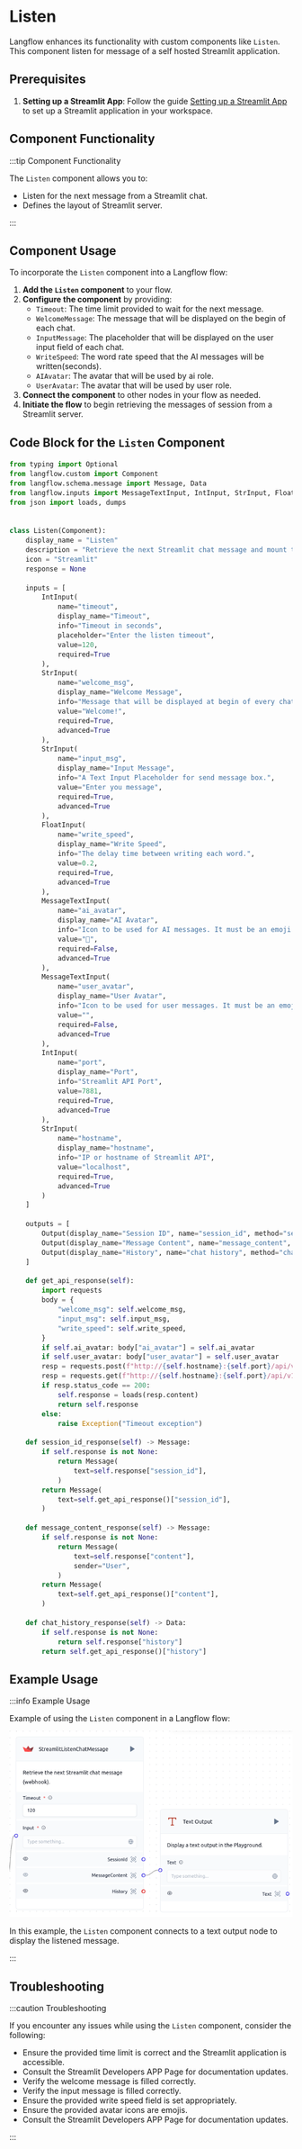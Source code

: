 # Listen

Langflow enhances its functionality with custom components like `Listen`. This component listen for message of a self hosted Streamlit application.

## Prerequisites

1. **Setting up a Streamlit App**: Follow the guide [Setting up a Streamlit App](./setup) to set up a Streamlit application in your workspace.


## Component Functionality

:::tip Component Functionality

The `Listen` component allows you to:

- Listen for the next message from a Streamlit chat.
- Defines the layout of Streamlit server.

:::

## Component Usage

To incorporate the `Listen` component into a Langflow flow:

1. **Add the `Listen` component** to your flow.
2. **Configure the component** by providing:
   - `Timeout`: The time limit provided to wait for the next message.
   - `WelcomeMessage`: The message that will be displayed on the begin of each chat.
   - `InputMessage`: The placeholder that will be displayed on the user input field of each chat.
   - `WriteSpeed`: The word rate speed that the AI messages will be written(seconds).
   - `AIAvatar`: The avatar that will be used by ai role.
   - `UserAvatar`: The avatar that will be used by user role.
3. **Connect the component** to other nodes in your flow as needed.
4. **Initiate the flow** to begin retrieving the messages of session from a Streamlit server.

## Code Block for the `Listen` Component

```python
from typing import Optional
from langflow.custom import Component
from langflow.schema.message import Message, Data
from langflow.inputs import MessageTextInput, IntInput, StrInput, FloatInput
from json import loads, dumps


class Listen(Component):
    display_name = "Listen"
    description = "Retrieve the next Streamlit chat message and mount the chat template (webhook)."
    icon = "Streamlit"
    response = None

    inputs = [
        IntInput(
            name="timeout",
            display_name="Timeout",
            info="Timeout in seconds",
            placeholder="Enter the listen timeout",
            value=120,
            required=True
        ),
        StrInput(
            name="welcome_msg",
            display_name="Welcome Message",
            info="Message that will be displayed at begin of every chat.",
            value="Welcome!",
            required=True,
            advanced=True
        ),
        StrInput(
            name="input_msg",
            display_name="Input Message",
            info="A Text Input Placeholder for send message box.",
            value="Enter you message",
            required=True,
            advanced=True
        ),
        FloatInput(
            name="write_speed",
            display_name="Write Speed",
            info="The delay time between writing each word.",
            value=0.2,
            required=True,
            advanced=True
        ),
        MessageTextInput(
            name="ai_avatar",
            display_name="AI Avatar",
            info="Icon to be used for AI messages. It must be an emoji!",
            value="🤖",
            required=False,
            advanced=True
        ),
        MessageTextInput(
            name="user_avatar",
            display_name="User Avatar",
            info="Icon to be used for user messages. It must be an emoji!",
            value="",
            required=False,
            advanced=True
        ),
        IntInput(
            name="port",
            display_name="Port",
            info="Streamlit API Port",
            value=7881,
            required=True,
            advanced=True
        ),
        StrInput(
            name="hostname",
            display_name="hostname",
            info="IP or hostname of Streamlit API",
            value="localhost",
            required=True,
            advanced=True
        )
    ]

    outputs = [
        Output(display_name="Session ID", name="session_id", method="session_id_response"),
        Output(display_name="Message Content", name="message_content", method="message_content_response"),
        Output(display_name="History", name="chat history", method="chat_history_response"),
    ]

    def get_api_response(self):
        import requests
        body = {
            "welcome_msg": self.welcome_msg,
            "input_msg": self.input_msg,
            "write_speed": self.write_speed,
        }
        if self.ai_avatar: body["ai_avatar"] = self.ai_avatar
        if self.user_avatar: body["user_avatar"] = self.user_avatar
        resp = requests.post(f"http://{self.hostname}:{self.port}/api/v1/chats", json=body)
        resp = requests.get(f"http://{self.hostname}:{self.port}/api/v1/listen/message?timeout={self.timeout}")
        if resp.status_code == 200:
            self.response = loads(resp.content)
            return self.response
        else:
            raise Exception("Timeout exception")

    def session_id_response(self) -> Message:
        if self.response is not None:
            return Message(
                text=self.response["session_id"],
            )
        return Message(
            text=self.get_api_response()["session_id"],
        )

    def message_content_response(self) -> Message:
        if self.response is not None:
            return Message(
                text=self.response["content"],
                sender="User",
            )
        return Message(
            text=self.get_api_response()["content"],
        )

    def chat_history_response(self) -> Data:
        if self.response is not None:
            return self.response["history"]
        return self.get_api_response()["history"]
```

## Example Usage

:::info Example Usage

Example of using the `Listen` component in a Langflow flow:

![](./767267152.png)

In this example, the `Listen` component connects to a text output node to display the listened message.

:::


## Troubleshooting

:::caution Troubleshooting

If you encounter any issues while using the `Listen` component, consider the following:

- Ensure the provided time limit is correct and the Streamlit application is accessible.
- Consult the Streamlit Developers APP Page for documentation updates.
- Verify the welcome message is filled correctly.
- Verify the input message is filled correctly.
- Ensure the provided write speed field is set appropriately.
- Ensure the provided avatar icons are emojis.
- Consult the Streamlit Developers APP Page for documentation updates.

:::
